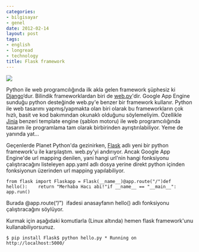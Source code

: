 ```yaml
---
categories:
- bilgisayar
- genel
date: 2012-02-14
layout: post
tags:
- english
- longread
- technology
title: Flask framework
---
```


[![](/images/logo.png)](http://flask.pocoo.org/static/logo.png)

Python ile web programcılığında ilk akla gelen framework şüphesiz ki [Django](https://www.djangoproject.com/)‘dur. Bilindik frameworklardan biri de [web.py](http://web.py/)'dir. Google App Engine sunduğu python desteğinde web.py'e benzer bir framework kullanır. Python ile web tasarımı yapmış/yapmakta olan biri olarak bu frameworkların çok hızlı, basit ve kod bakımından okunaklı olduğunu söylemeliyim. Özellikle [Jinja](http://jinja.pocoo.org/) benzeri template engine (şablon motoru) ile web programcılığında tasarım ile programlama tam olarak birbirinden ayrıştırılabiliyor. Yeme de yanında yat…

  

Geçenlerde Planet Python'da gezinirken, [Flask](http://flask.pocoo.org/) adlı yeni bir python framework'u ile karşılaştım. web.py'yi andırıyor. Ancak Google App Engine'de url mapping denilen, yani hangi url'nin hangi fonksiyonu çalıştıracağını listeleyen app.yaml adlı dosya yerine direkt python içinden fonksiyonun üzerinden url mapping yapılabiliyor.

```
from flask import Flaskapp = Flask(__name__)@app.route("/")def hello():    return "Merhaba Hacı abi!"if __name__ == "__main__":    app.run()
```

Burada @app.route(“/”)  ifadesi anasayfanın hello() adlı fonksiyonu çalıştıracağını söylüyor. 

  

Kurmak için aşağıdaki komutlarla (Linux altında) hemen flask framework'unu kullanabiliyorsunuz.

```
$ pip install Flask$ python hello.py * Running on http://localhost:5000/
```
